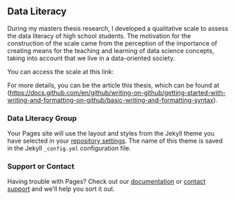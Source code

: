 ## Data Literacy

During my masters thesis research, I developed a qualitative scale to assess the data literacy of high school students. The motivation for the construction of the scale came from the perception of the importance of creating means for the teaching and learning of data science concepts, taking into account that we live in a data-oriented society. 

You can access the scale at this link: 

For more details, you can be the article this thesis, which can be found at (https://docs.github.com/en/github/writing-on-github/getting-started-with-writing-and-formatting-on-github/basic-writing-and-formatting-syntax).

### Data Literacy Group

Your Pages site will use the layout and styles from the Jekyll theme you have selected in your [repository settings](https://github.com/Lu-Brito/literaciadedados/settings/pages). The name of this theme is saved in the Jekyll `_config.yml` configuration file.

### Support or Contact

Having trouble with Pages? Check out our [documentation](https://docs.github.com/categories/github-pages-basics/) or [contact support](https://support.github.com/contact) and we’ll help you sort it out.

